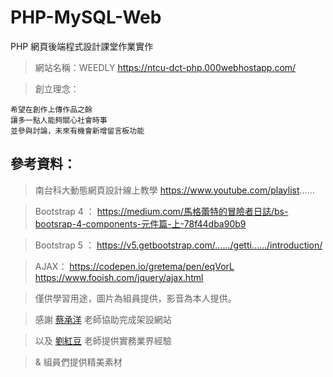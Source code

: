 # PHP-MySQL-Web

PHP 網頁後端程式設計課堂作業實作
 
> 網站名稱：WEEDLY
https://ntcu-dct-php.000webhostapp.com/

> 創立理念：
```
希望在創作上傳作品之餘
讓多一點人能夠關心社會時事
並參與討論，未來有機會新增留言板功能
```

## 參考資料：
> 南台科大動態網頁設計線上教學
https://www.youtube.com/playlist......

> Bootstrap 4 ：
https://medium.com/馬格蕾特的冒險者日誌/bs-bootsrap-4-components-元件篇-上-78f44dba90b9

> Bootstrap 5 ：
https://v5.getbootstrap.com/....../getti....../introduction/

> AJAX：
https://codepen.io/gretema/pen/eqVorL
https://www.fooish.com/jquery/ajax.html

> 僅供學習用途，圖片為組員提供，影音為本人提供。

> 感謝 [蔡承洋](https://www.facebook.com/mktsai) 老師協助完成架設網站

> 以及 [劉紅豆](https://www.facebook.com/groups/226604101804547/user/1393369844/) 老師提供實務業界經驗

> & 組員們提供精美素材
